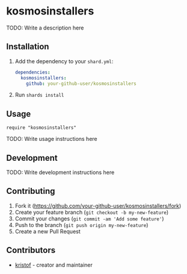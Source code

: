 # kosmosinstallers

TODO: Write a description here

## Installation

1. Add the dependency to your `shard.yml`:

   ```yaml
   dependencies:
     kosmosinstallers:
       github: your-github-user/kosmosinstallers
   ```

2. Run `shards install`

## Usage

```crystal
require "kosmosinstallers"
```

TODO: Write usage instructions here

## Development

TODO: Write development instructions here

## Contributing

1. Fork it (<https://github.com/your-github-user/kosmosinstallers/fork>)
2. Create your feature branch (`git checkout -b my-new-feature`)
3. Commit your changes (`git commit -am 'Add some feature'`)
4. Push to the branch (`git push origin my-new-feature`)
5. Create a new Pull Request

## Contributors

- [kristof](https://github.com/your-github-user) - creator and maintainer
